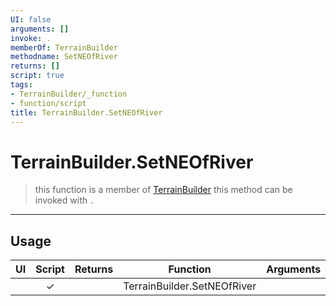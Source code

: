 ```yaml
---
UI: false
arguments: []
invoke: .
memberOf: TerrainBuilder
methodname: SetNEOfRiver
returns: []
script: true
tags:
- TerrainBuilder/_function
- function/script
title: TerrainBuilder.SetNEOfRiver
---
```

# TerrainBuilder.SetNEOfRiver
> this function is a member of [TerrainBuilder](civ-6/lua/TerrainBuilder.md)
> this method can be invoked with `.`
-----
## Usage
|  UI | Script | Returns | Function | Arguments |
|:---:|:------:|-------:|:--------:|:---------|
| |✓||TerrainBuilder.SetNEOfRiver||
